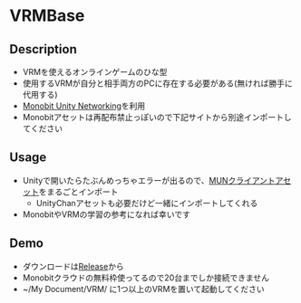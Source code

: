# VRMBase

## Description
 - VRMを使えるオンラインゲームのひな型
 - 使用するVRMが自分と相手両方のPCに存在する必要がある(無ければ勝手に代用する)
 - [Monobit Unity Networking](http://www.monobitengine.com/doc/mun/)を利用
 - Monobitアセットは再配布禁止っぽいので下記サイトから別途インポートしてください

## Usage
 - Unityで開いたらたぶんめっちゃエラーが出るので、[MUNクライアントアセット](http://www.monobitengine.com/mun/)をまるごとインポート
   - UnityChanアセットも必要だけど一緒にインポートしてくれる
 - MonobitやVRMの学習の参考になれば幸いです

## Demo
 - ダウンロードは[Release](https://github.com/AkashiAkatsuki/VRMBase/releases)から
 - Monobitクラウドの無料枠使ってるので20台までしか接続できません
 - ~/My Document/VRM/ に1つ以上のVRMを置いて起動してください